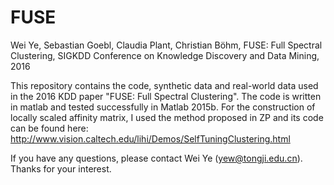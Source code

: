 # FUSE
Wei Ye, Sebastian Goebl, Claudia Plant, Christian Böhm, FUSE: Full Spectral Clustering, SIGKDD Conference on Knowledge Discovery and Data Mining, 2016

This repository contains the code, synthetic data and real-world data used in the 2016 KDD paper "FUSE: Full Spectral Clustering". The code is written in matlab and tested successfully in Matlab 2015b. For the construction of locally scaled affinity matrix, I used the method proposed in ZP and its code can be found here: http://www.vision.caltech.edu/lihi/Demos/SelfTuningClustering.html

If you have any questions, please contact Wei Ye (yew@tongji.edu.cn). Thanks for your interest.

